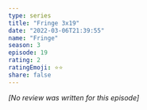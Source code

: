 ```yaml
---
type: series
title: "Fringe 3x19"
date: "2022-03-06T21:39:55"
name: "Fringe"
season: 3
episode: 19
rating: 2
ratingEmoji: ⭐️⭐️
share: false
---
```


_[No review was written for this episode]_
